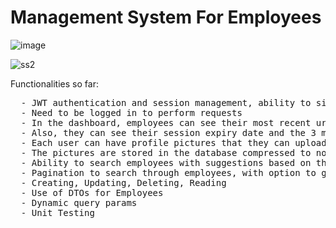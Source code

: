 # Management System For Employees

![image](https://github.com/chelceacalin/TrackIT/assets/76866499/d390f624-2b9e-4cd9-86c9-26a15028d9bd)

![ss2](https://github.com/chelceacalin/Tracking_App/assets/76866499/c057f09d-df6f-4e39-8174-c0081392a17f)


Functionalities so far:
<pre>
  - JWT authentication and session management, ability to sign in and sign up
  - Need to be logged in to perform requests
  - In the dashboard, employees can see their most recent urls that they used within the application
  - Also, they can see their session expiry date and the 3 most recent users that joined
  - Each user can have profile pictures that they can upload from their pc.
  - The pictures are stored in the database compressed to not waste memory
  - Ability to search employees with suggestions based on their name or email address
  - Pagination to search through employees, with option to go to first or last page
  - Creating, Updating, Deleting, Reading
  - Use of DTOs for Employees
  - Dynamic query params
  - Unit Testing
</pre>
